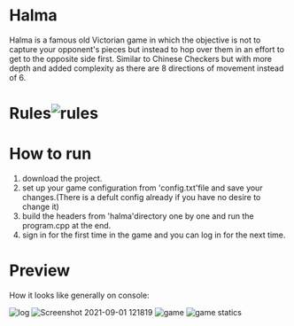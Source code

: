 # Halma
Halma is a famous old Victorian game in which the objective is not to capture your opponent's pieces but instead to hop over them in an effort to get to the opposite side first. Similar to Chinese Checkers but with more depth and added complexity as there are 8 directions of movement instead of 6.
# Rules![rules](https://user-images.githubusercontent.com/76126890/131630640-2e3daeab-a168-4238-99de-142d3ae19a08.png)
# How to run
1) download the project.
2) set up your game configuration from 'config.txt'file and save your changes.(There is a defult config already if you have no desire to change it)
3) build the headers from 'halma'directory one by one and run the program.cpp at the end.
4) sign in for the first time in the game and you can log in for the next time.
# Preview
How it looks like generally on console:
 
![log](https://user-images.githubusercontent.com/76126890/131633295-382725f3-170f-4e45-84bd-e2e345483ab1.png)
![Screenshot 2021-09-01 121819](https://user-images.githubusercontent.com/76126890/131633387-af23713a-53f4-47ea-a35a-0a9d07cde34b.png)
![game](https://user-images.githubusercontent.com/76126890/131625933-9b9caee1-4bdf-4393-b18c-e8adb25d2898.png)
![game statics](https://user-images.githubusercontent.com/76126890/131632408-946b8c30-ccc8-47b6-8cf9-7e5cd7940b53.png)
